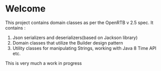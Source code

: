 # Welcome #

This project contains domain classes as per the OpenRTB v 2.5 spec.
It contains :
   1. Json serializers and deserializers(based on Jackson library)
   2. Domain classes that utilize the Builder design pattern
   3. Utility classes for manipulating Strings, working with Java 8 Time API etc.
   
 
This is very much a work in progress